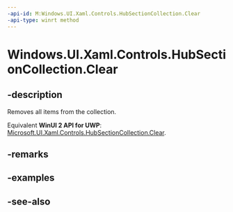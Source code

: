 ```yaml
---
-api-id: M:Windows.UI.Xaml.Controls.HubSectionCollection.Clear
-api-type: winrt method
---
```


<!-- Method syntax
public void Clear()
-->

# Windows.UI.Xaml.Controls.HubSectionCollection.Clear

## -description
Removes all items from the collection.

Equivalent **WinUI 2 API for UWP**: [Microsoft.UI.Xaml.Controls.HubSectionCollection.Clear](/windows/winui/api/microsoft.ui.xaml.controls.hubsectioncollection.clear).

## -remarks

## -examples

## -see-also
